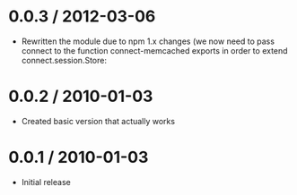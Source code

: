 0.0.3 / 2012-03-06
==================

  * Rewritten the module due to npm 1.x changes (we now need to pass connect to the function connect-memcached exports in order to extend connect.session.Store:

0.0.2 / 2010-01-03
==================

  * Created basic version that actually works

0.0.1 / 2010-01-03
==================

  * Initial release
